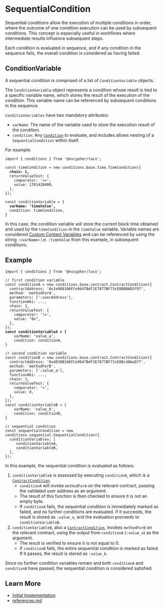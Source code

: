 # SequentialCondition

Sequential conditions allow the execution of multiple conditions in order, where the outcome of one condition execution can be used by subsequent conditions. This concept is especially useful in workflows where intermediate results influence subsequent steps.

Each condition is evaluated in sequence, and if any condition in the sequence fails, the overall condition is considered as having failed.

## ConditionVariable

A sequential condition is comprised of a list of `ConditionVariable` objects.

The `ConditionVariable` object represents a condition whose result is tied to a specific variable name, which stores the result of the execution of the condition. This variable name can be referenced by subsequent conditions in the sequence.&#x20;

`ConditionVariables` have two mandatory attributes:

* `varName`: The name of the variable used to store the execution result of the condition.
* `condition`: Any [`Condition`](../application-development/conditions/) to evaluate, and includes allows nesting of a `SequentialCondition` within itself.

For example:

<pre class="language-typescript"><code class="lang-typescript">import { conditions } from '@nucypher/taco';

const timeCondition = new conditions.base.time.TimeCondition({
<strong>  chain: 1,
</strong>  returnValueTest: {
    comparator: '>=',
    value: 1701428400,
  },
});

const conditionVariable = {
<strong>  varName: 'timeValue',
</strong>  condition: timeCondition,
}
</code></pre>

In this case, the condition variable will store the current block time obtained and used by the `timeCondition` in the `timeValue` variable. Variable names are considered [Custom Context Variables](../application-development/conditions/conditioncontext-and-context-variables.md#context-variables) and can be referenced by using the string `:<varName>` i.e. `:timeValue` from this example, in subsequent conditions.

## Example

<pre class="language-typescript"><code class="lang-typescript">import { conditions } from '@nucypher/taco';

// first condition variable
const conditionA = new conditions.base.contract.ContractCondition({
  contractAddress: '0x1e988106FCe9647Bdf1E7877BF73cE8B0BAD5f97',
  method: 'methodForA',
  parameters: [':userAddress'],
  functionAbi: ...,
  chain: 1,
  returnValueTest: {
    comparator: '!=',
    value: "0x",
  },
});
<strong>const conditionVariableA = {
</strong>    varName: 'value_a',
    condition: conditionA,
}

// second condition variable
const conditionB = new conditions.base.contract.ContractCondition({
  contractAddress: '0x4838B106FCe9647Bdf1E7877BF73cE8Bc48AaD77',
  method: 'methodForB',
  parameters: [':value_a'],
  functionAbi: ...,
  chain: 1,
  returnValueTest: {
    comparator: '>',
    value: 0,
  },
});
const conditionVariableB = {
    varName: 'value_b',
    condition: conditionB,
}

// sequential condition
const sequentialCondition = new conditions.sequential.SequentialCondition({
  conditionVariables: [
     conditionVariableA,
     conditionVariableB,
  ],
});
</code></pre>

In this example, the sequential condition is evaluated as follows:

1. `conditionVariableA` is assessed by executing `conditionA`, which is a [`ContractCondition`](contractcondition/).
   * `conditionA` will invoke `methodForA` on the relevant contract, passing the validated user address as an argument.
   * The result of this function is then checked to ensure it is not an empty byte.
   * If `conditionA` fails, the sequential condition is immediately marked as failed, and no further conditions are evaluated. If it succeeds, the result is stored as `:value_a`, and the evaluation proceeds to `conditionVariableB`.
2. `conditionVariableB`, also a [`ContractCondition`](contractcondition/), invokes `methodForB` on the relevant contract, using the output from `conditionA` (`:value_a`) as the argument.
   * The result is verified to ensure it is not equal to 0.
   * If `conditionB` fails, the entire sequential condition is marked as failed. If it passes, the result is stored as `:value_b`.

Since no further condition variables remain and both `conditionA` and `conditionB` have passed, the sequential condition is considered satisfied.

## Learn More

* [Initial Implementation](https://github.com/nucypher/taco-web/pull/581)
* [references.md](../references.md "mention")
